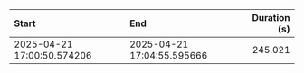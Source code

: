| Start                      | End                        |   Duration (s) |
|:---------------------------|:---------------------------|---------------:|
| 2025-04-21 17:00:50.574206 | 2025-04-21 17:04:55.595666 |        245.021 |